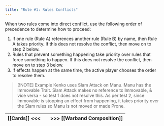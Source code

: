 ```yaml
---
title: "Rule #1: Rules Conflicts"
---
```

When two rules come into direct conflict, use the following order of precedence to determine how to proceed:
1.	If one rule (Rule A) references another rule (Rule B) by name, then Rule A takes priority. If this does not resolve the conflict, then move on to step 2 below.
2.	Rules that prevent something happening take priority over rules that force something to happen. If this does not resolve the conflict, then move on to step 3 below.
3.	If effects happen at the same time, the active player chooses the order to resolve them.

> [!NOTE] Example
> Kenko uses Slam Attack on Manu.
> Manu has the Immovable Trait.
> Slam Attack makes no reference to Immovable, & vice versa - so test 1 does not resolve this.
> As per test 2, since Immovable is stopping an effect from happening, it takes priority over the Slam rules so Manu is not moved or made Prone.

| [[Cards]] <<< |     | >>> [[Warband Composition]] |
| ------------- | --- | --------------------------- |
